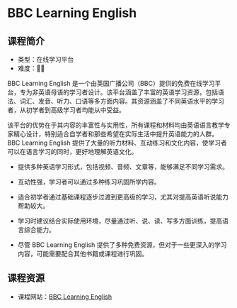 # BBC Learning English

## 课程简介

- 类型：在线学习平台
- 难度：🌟🌟
  
BBC Learning English 是一个由英国广播公司（BBC）提供的免费在线学习平台，专为非英语母语的学习者设计。该平台涵盖了丰富的英语学习资源，包括语法、词汇、发音、听力、口语等多方面内容。其资源涵盖了不同英语水平的学习者，从初学者到高级学习者均能从中受益。

该平台的优势在于其内容的丰富性与实用性，所有课程和材料均由英语语言教学专家精心设计，特别适合自学者和那些希望在实际生活中提升英语能力的人群。BBC Learning English 提供了大量的听力材料、互动练习和文化内容，使学习者可以在语言学习的同时，更好地理解英语文化。

- 提供多种英语学习形式，包括视频、音频、文章等，能够满足不同学习需求。
- 互动性强，学习者可以通过多种练习巩固所学内容。
- 适合初学者通过基础课程逐步过渡到更高级的学习，尤其对提高英语听说能力帮助较大。

- 学习时建议结合实际使用环境，尽量通过听、说、读、写多方面训练，提高语言综合能力。
- 尽管 BBC Learning English 提供了多种免费资源，但对于一些更深入的学习内容，可能需要配合其他书籍或课程进行巩固。
  
## 课程资源

- 课程网站：[BBC Learning English](https://www.bbc.co.uk/learningenglish)
